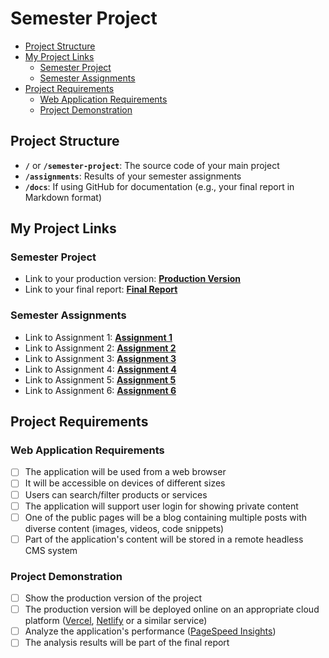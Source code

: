 # Semester Project <!-- omit in toc -->

- [Project Structure](#project-structure)
- [My Project Links](#my-project-links)
  - [Semester Project](#semester-project)
  - [Semester Assignments](#semester-assignments)
- [Project Requirements](#project-requirements)
  - [Web Application Requirements](#web-application-requirements)
  - [Project Demonstration](#project-demonstration)

## Project Structure

- **`/`** or **`/semester-project`**: The source code of your main project
- **`/assignments`**: Results of your semester assignments
- **`/docs`**: If using GitHub for documentation (e.g., your final report in Markdown format)

## My Project Links

### Semester Project

- Link to your production version: [**Production Version**](URL_TO_PRODUCTION_VERSION) <!-- Replace with actual URL -->
- Link to your final report: [**Final Report**](https://www.notion.so/SnowFlow-Final-report-25293b09250880189c94c9dece9c8bf9?source=copy_link) <!-- Replace with actual URL -->
<!-- Add more as necessary -->

### Semester Assignments

- Link to Assignment 1: [**Assignment 1**](./assignments/assignment-1/Figma-web.mkv)
- Link to Assignment 2: [**Assignment 2**](./assignments/assignment-2)
- Link to Assignment 3: [**Assignment 3**](https://snowflow-one.vercel.app)
- Link to Assignment 4: [**Assignment 4**](./assignments/assignment-4/SnowflowHome.png)
- Link to Assignment 5: [**Assignment 5**](https://snowflow-one.vercel.app)
- Link to Assignment 6: [**Assignment 6**](https://snowflow-one.vercel.app)
<!-- Add more assignments as necessary -->

## Project Requirements

### Web Application Requirements

- [ ] The application will be used from a web browser
- [ ] It will be accessible on devices of different sizes
- [ ] Users can search/filter products or services
- [ ] The application will support user login for showing private content
- [ ] One of the public pages will be a blog containing multiple posts with diverse content (images, videos, code snippets)
- [ ] Part of the application's content will be stored in a remote headless CMS system

### Project Demonstration

- [ ] Show the production version of the project
- [ ] The production version will be deployed online on an appropriate cloud platform ([Vercel](https://vercel.com), [Netlify](https://www.netlify.com/) or a similar service)
- [ ] Analyze the application's performance ([PageSpeed Insights](https://pagespeed.web.dev/))
- [ ] The analysis results will be part of the final report

